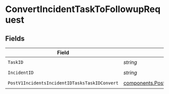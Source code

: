 # ConvertIncidentTaskToFollowupRequest


## Fields

| Field                                                                                                                            | Type                                                                                                                             | Required                                                                                                                         | Description                                                                                                                      |
| -------------------------------------------------------------------------------------------------------------------------------- | -------------------------------------------------------------------------------------------------------------------------------- | -------------------------------------------------------------------------------------------------------------------------------- | -------------------------------------------------------------------------------------------------------------------------------- |
| `TaskID`                                                                                                                         | *string*                                                                                                                         | :heavy_check_mark:                                                                                                               | N/A                                                                                                                              |
| `IncidentID`                                                                                                                     | *string*                                                                                                                         | :heavy_check_mark:                                                                                                               | N/A                                                                                                                              |
| `PostV1IncidentsIncidentIDTasksTaskIDConvert`                                                                                    | [components.PostV1IncidentsIncidentIDTasksTaskIDConvert](../../models/components/postv1incidentsincidentidtaskstaskidconvert.md) | :heavy_check_mark:                                                                                                               | N/A                                                                                                                              |